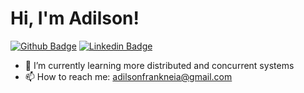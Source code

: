 # Hi, I'm Adilson! 

<!--
**Adilsitos/Adilsitos** is a ✨ _special_ ✨ repository because its `README.md` (this file) appears on your GitHub profile.
-->
[![Github Badge](https://img.shields.io/badge/-Github-000?style=flat-square&logo=Github&logoColor=white&link=https://github.com/Adilsitos)](https://github.com/Adilsitos)
[![Linkedin Badge](https://img.shields.io/badge/-LinkedIn-blue?style=flat-square&logo=Linkedin&logoColor=white&link=https://www.linkedin.com/in/adilson-f-6b7825134/)](https://www.linkedin.com/in/adilson-f-6b7825134/)


<!--- 🔭 I’m currently working on Nelogica as a Software Developer -->
- 🌱 I’m currently learning more distributed and concurrent systems 
- 📫 How to reach me: adilsonfrankneia@gmail.com  

